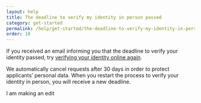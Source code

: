 ```yaml
---
layout: help
title: The deadline to verify my identity in person passed
category: get-started
permalink: /help/get-started/the-deadline-to-verify-my-identity-in-person-passed/
order: 10
---
```

If you received an email informing you that the deadline to verify your identity passed, try [verifying your identity online again](https://login.gov/help/verify-your-identity/how-to-verify-your-identity/). 

We automatically cancel requests after 30 days in order to protect applicants’ personal data. When you restart the process to verify your identity in person, you will receive a new deadline.

I﻿ am making an edit